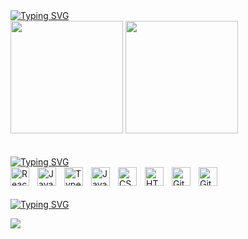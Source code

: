 <div>
 <a href="https://git.io/typing-svg"><img src="https://readme-typing-svg.demolab.com?font=Fira+Code&size=28&duration=3500&pause=1000&color=B6276B&vCenter=true&width=480&height=90&lines=Hello!+I'm+Victor!+;Web+Developer;Information+Systems+student" alt="Typing SVG" /></a>
  <div>
    <img height="180em" src="https://github-readme-stats.vercel.app/api?username=Victor-Danieleviz&theme=radical&show_icons=true" />
    <img height="180em" src="https://github-readme-stats.vercel.app/api/top-langs/?username=Victor-Danieleviz&layout=compact&theme=radical" />
  </div>
<br/><br/>
  <a href="https://git.io/typing-svg">
   <img src="https://readme-typing-svg.demolab.com?font=Fira+Code&size=28&duration=1&pause=10000&color=B6276B&vCenter=true&width=480&height=48&lines=Languages+and+Tools" alt="Typing SVG" />
  </a>
  <div>
    <img align="left" alt="React" width="30px" style="padding-right:10px;" src="https://cdn.jsdelivr.net/gh/devicons/devicon/icons/react/react-original.svg" />
    <img align="left" alt="JavaScript" width="30px" style="padding-right:10px;" src="https://cdn.jsdelivr.net/gh/devicons/devicon/icons/javascript/javascript-plain.svg" />
    <img align="left" alt="TypeScript" width="30px" style="padding-right:10px;" src="https://cdn.jsdelivr.net/gh/devicons/devicon/icons/typescript/typescript-plain.svg" />
    <img align="left" alt="Java" width="30px" style="padding-right:10px;" src="https://cdn.jsdelivr.net/gh/devicons/devicon/icons/java/java-original.svg"/>
    <img align="left" alt="CSS" width="30px" style="padding-right:10px;" src="https://cdn.jsdelivr.net/gh/devicons/devicon/icons/css3/css3-plain.svg" />
    <img align="left" alt="HTML" width="30px" style="padding-right:10px;" src="https://cdn.jsdelivr.net/gh/devicons/devicon/icons/html5/html5-plain.svg" />
    <img align="left" alt="GitHub" width="30px" style="padding-right:10px;" src="https://cdn.jsdelivr.net/gh/devicons/devicon/icons/github/github-original.svg" />
    <img align="left" alt="Git" width="30px" style="padding-right:10px;" src="https://cdn.jsdelivr.net/gh/devicons/devicon/icons/git/git-original.svg" />
    <br />
  </div>
<br/><br/>

 
  <div>
    <a href="https://git.io/typing-svg"><img src="https://readme-typing-svg.demolab.com?font=Fira+Code&size=28&duration=1&pause=10000&color=B6276B&vCenter=true&width=480&height=48&lines=Social" alt="Typing SVG" /></a>
    <p align="left">
      <a href="https://www.linkedin.com/in/victordanieleviz/">
        <img src="https://img.shields.io/badge/LinkedIn-307cc5?style=for-the-badge&logo=linkedin&logoColor=white"/>
      </a>
    </p>
  </div>
</div>
